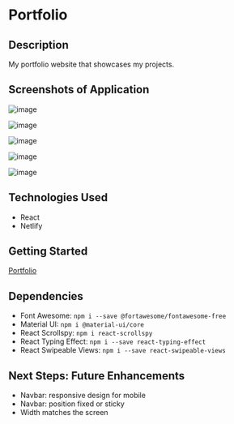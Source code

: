 # Portfolio

## Description
My portfolio website that showcases my projects.

## Screenshots of Application
![image](https://user-images.githubusercontent.com/62129720/95937700-595e0c00-0da6-11eb-87e0-da834af64ad1.png)

![image](https://user-images.githubusercontent.com/62129720/95937763-7b578e80-0da6-11eb-9580-a860dfe47b1f.png)

![image](https://user-images.githubusercontent.com/62129720/95937809-988c5d00-0da6-11eb-862c-561db29bfeeb.png)

![image](https://user-images.githubusercontent.com/62129720/95937861-b22da480-0da6-11eb-8c32-68797d2ca80a.png)

![image](https://user-images.githubusercontent.com/62129720/95937919-cbceec00-0da6-11eb-973d-1a8bde9e3094.png)

## Technologies Used
- React
- Netlify

## Getting Started
[Portfolio](https://cubasve.com)

## Dependencies
- Font Awesome: `npm i --save @fortawesome/fontawesome-free`
- Material UI: `npm i @material-ui/core`
- React Scrollspy: `npm i react-scrollspy`
- React Typing Effect: `npm i --save react-typing-effect`
- React Swipeable Views: `npm i --save react-swipeable-views`

## Next Steps: Future Enhancements
- Navbar: responsive design for mobile
- Navbar: position fixed or sticky
- Width matches the screen
